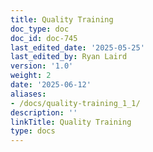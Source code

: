 ```yaml
---
title: Quality Training
doc_type: doc
doc_id: doc-745
last_edited_date: '2025-05-25'
last_edited_by: Ryan Laird
version: '1.0'
weight: 2
date: '2025-06-12'
aliases:
- /docs/quality-training_1_1/
description: ''
linkTitle: Quality Training
type: docs
---
```


<!-- Unsupported block type: unsupported -->
